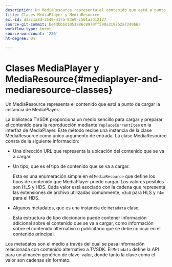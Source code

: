 ```yaml
---
description: Un MediaResource representa el contenido que está a punto de cargar la instancia de MediaPlayer.
title: Clases MediaPlayer y MediaResource
exl-id: d3ac1a8d-3549-417a-83e9-c561a3d12127
source-git-commit: be43bbbd1051886c8979ff590a3197b2a7249b6a
workflow-type: tm+mt
source-wordcount: '236'
ht-degree: 0%

---
```


# Clases MediaPlayer y MediaResource{#mediaplayer-and-mediaresource-classes}

Un MediaResource representa el contenido que está a punto de cargar la instancia de MediaPlayer.

<!--<a id="section_B09A012C97454AF58CE2269B800D8027"></a>-->

La biblioteca TVSDK proporciona un medio sencillo para cargar y preparar el contenido para la reproducción mediante `replaceCurrentItem` en la interfaz de MediaPlayer. Este método recibe una instancia de la clase MediaResource como único argumento de entrada. La clase MediaResource consta de la siguiente información:

* Una dirección URL que representa la ubicación del contenido que se va a cargar.
* Un tipo, que es el tipo de contenido que se va a cargar.

   Esta es una enumeración simple en el `MediaResource` que define los tipos de contenido que MediaPlayer puede cargar. Los valores posibles son HLS y HDS. Cada valor está asociado con la cadena que representa las extensiones de archivo utilizadas comúnmente, `m3u8` para HLS y `f4m` para el HDS.
* Algunos metadatos, que es una instancia de `Metadata` clase.

   Esta estructura de tipo diccionario puede contener información adicional sobre el contenido que se va a cargar, como información sobre el contenido alternativo o publicitario que se debe colocar en el contenido principal.

Los metadatos son el medio a través del cual se pasa información relacionada con contenido alternativo a TVSDK. El `Metadata` define la API para un almacén genérico de clave-valor, donde tanto la clave como el valor son cadenas sin formato.

